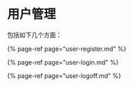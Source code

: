 # 用户管理

包括如下几个方面：

{% page-ref page="user-register.md" %}

{% page-ref page="user-login.md" %}

{% page-ref page="user-logoff.md" %}

